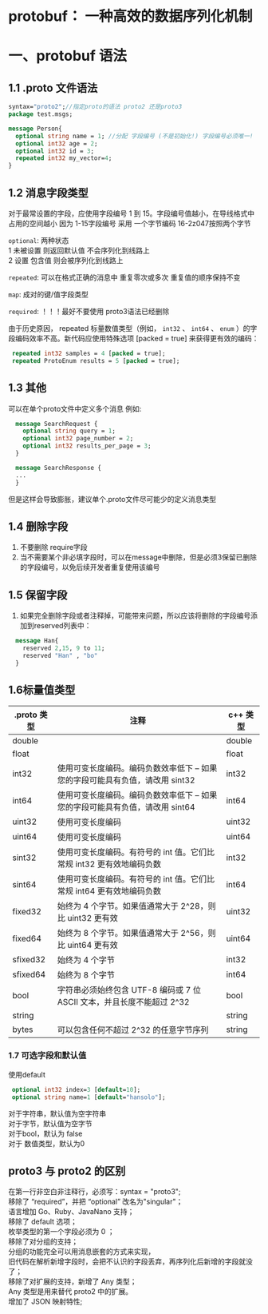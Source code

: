 # protobuf： 一种高效的数据序列化机制


# 一、protobuf 语法

## 1.1 .proto 文件语法  

```proto
syntax="proto2";//指定proto的语法 proto2 还是proto3
package test.msgs;

message Person{
  optional string name = 1; //分配 字段编号 (不是初始化!) 字段编号必须唯一!   1~ 536870911
  optional int32 age = 2;  
  optional int32 id = 3;
  repeated int32 my_vector=4;
}
```  

## 1.2 消息字段类型

 对于最常设置的字段，应使用字段编号 1 到 15。字段编号值越小，在导线格式中占用的空间越小
 因为 1-15字段编号 采用  一个字节编码 16-2z047按照两个字节

 ```optional```: 两种状态  
 1 未被设置 则返回默认值 不会序列化到线路上  
 2 设置    包含值  则会被序列化到线路上  

 ```repeated```: 可以在格式正确的消息中 重复零次或多次 重复值的顺序保持不变  

 ```map```: 成对的键/值字段类型

 ```required```: ！！！最好不要使用 proto3语法已经删除  

 由于历史原因， repeated 标量数值类型（例如， ```int32``` 、 ```int64``` 、 ```enum``` ）的字段编码效率不高。新代码应使用特殊选项 [packed = true] 来获得更有效的编码：

 ```proto
  repeated int32 samples = 4 [packed = true];
  repeated ProtoEnum results = 5 [packed = true];
 ```  

## 1.3 其他  

可以在单个proto文件中定义多个消息 例如:  

```proto
  message SearchRequest {
    optional string query = 1;
    optional int32 page_number = 2;
    optional int32 results_per_page = 3;
  }

  message SearchResponse {
  ...
  }
```  

  但是这样会导致膨胀，建议单个.proto文件尽可能少的定义消息类型  

## 1.4 删除字段  

1. 不要删除 require字段  
2. 当不需要某个非必填字段时，可以在message中删除，但是必须3保留已删除的字段编号，以免后续开发者重复使用该编号  

## 1.5 保留字段  

1. 如果完全删除字段或者注释掉，可能带来问题，所以应该将删除的字段编号添加到reserved列表中：

```proto
  message Han{
    reserved 2,15, 9 to 11;
    reserved "Han" , "bo"
  }
```  

## 1.6标量值类型

|.proto 类型|注释|c++ 类型|
|------|------|------|
|double||double|
|float||float|
|int32|使用可变长度编码。编码负数效率低下 – 如果您的字段可能具有负值，请改用 sint32|int32|
|int64|使用可变长度编码。编码负数效率低下 – 如果您的字段可能具有负值，请改用 sint64|int64|
|uint32|使用可变长度编码|uint32|
|uint64|使用可变长度编码|uint64|
|sint32|使用可变长度编码。有符号的 int 值。它们比常规 int32 更有效地编码负数|int32|
|sint64|使用可变长度编码。有符号的 int 值。它们比常规 int64 更有效地编码负数|int64|
|fixed32|始终为 4 个字节。如果值通常大于 2^28，则比 uint32 更有效|uint32|
|fixed64|始终为 8 个字节。如果值通常大于 2^56，则比 uint64 更有效|uint64|
|sfixed32|始终为 4 个字节|int32|
|sfixed64|始终为 8 个字节|int64|
|bool|字符串必须始终包含 UTF-8 编码或 7 位 ASCII 文本，并且长度不能超过 2^32|bool|
|string||string|
|bytes|可以包含任何不超过 2^32 的任意字节序列|string|

### 1.7 可选字段和默认值

 使用default

 ```proto
  optional int32 index=3 [default=10];
  optional string name=1 [default="hansolo"];
 ```  

 对于字符串，默认值为空字符串  
 对于字节，默认值为空字节  
 对于bool，默认为 false  
 对于 数值类型，默认为0  

## proto3 与 proto2 的区别  

 在第一行非空白非注释行，必须写：syntax = "proto3";  
 移除了 “required”，并把 “optional” 改名为"singular"；  
 语言增加 Go、Ruby、JavaNano 支持；  
 移除了 default 选项；  
 枚举类型的第一个字段必须为 0 ；  
 移除了对分组的支持；  
 分组的功能完全可以用消息嵌套的方式来实现，  
 旧代码在解析新增字段时，会把不认识的字段丢弃，再序列化后新增的字段就没了；  
 移除了对扩展的支持，新增了 Any 类型；  
 Any 类型是用来替代 proto2 中的扩展。  
 增加了 JSON 映射特性;  
